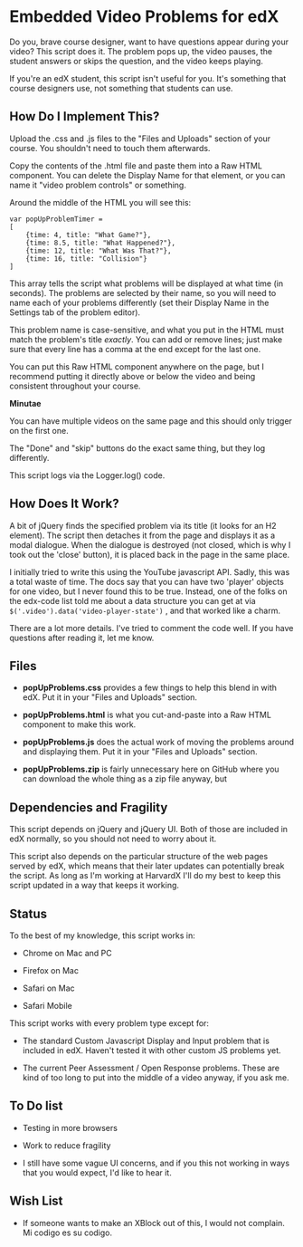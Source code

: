 Embedded Video Problems for edX
====================

Do you, brave course designer, want to have questions appear during your video? This script does it. The problem pops up, the video pauses, the student answers or skips the question, and the video keeps playing.

If you're an edX student, this script isn't useful for you. It's something that course designers use, not something that students can use.


How Do I Implement This?
--------

Upload the .css and .js files to the "Files and Uploads" section of your course. You shouldn't need to touch them afterwards.

Copy the contents of the .html file and paste them into a Raw HTML component. You can delete the Display Name for that element, or you can name it "video problem controls" or something. 

Around the middle of the HTML you will see this:

```
var popUpProblemTimer = 
[
    {time: 4, title: "What Game?"},
    {time: 8.5, title: "What Happened?"},
    {time: 12, title: "What Was That?"},
    {time: 16, title: "Collision"}
]
```
  
This array tells the script what problems will be displayed at what time (in seconds). The problems are selected by their name, so you will need to name each of your problems differently (set their Display Name in the Settings tab of the problem editor).

This problem name is case-sensitive, and what you put in the HTML must match the problem's title *exactly*. You can add or remove lines; just make sure that every line has a comma at the end except for the last one.

You can put this Raw HTML component anywhere on the page, but I recommend putting it directly above or below the video and being consistent throughout your course.

**Minutae**

You can have multiple videos on the same page and this should only trigger on the first one.

The "Done" and "skip" buttons do the exact same thing, but they log differently.

This script logs via the Logger.log() code.

How Does It Work?
--------

A bit of jQuery finds the specified problem via its title (it looks for an H2 element). The script then detaches it from the page and displays it as a modal dialogue. When the dialogue is destroyed (not closed, which is why I took out the 'close' button), it is placed back in the page in the same place.

I initially tried to write this using the YouTube javascript API. Sadly, this was a total waste of time. The docs say that you can have two 'player' objects for one video, but I never found this to be true. Instead, one of the folks on the edx-code list told me about a data structure you can get at via `$('.video').data('video-player-state')` , and that worked like a charm.

There are a lot more details. I've tried to comment the code well. If you have questions after reading it, let me know.

Files
--------

* **popUpProblems.css** provides a few things to help this blend in with edX. Put it in your "Files and Uploads" section.

* **popUpProblems.html** is what you cut-and-paste into a Raw HTML component to make this work. 

* **popUpProblems.js** does the actual work of moving the problems around and displaying them. Put it in your "Files and Uploads" section.

* **popUpProblems.zip** is fairly unnecessary here on GitHub where you can download the whole thing as a zip file anyway, but 

Dependencies and Fragility
--------------

This script depends on jQuery and jQuery UI. Both of those are included in edX normally, so you should not need to worry about it.

This script also depends on the particular structure of the web pages served by edX, which means that their later updates can potentially break the script. As long as I'm working at HarvardX I'll do my best to keep this script updated in a way that keeps it working.

Status
------

To the best of my knowledge, this script works in:

* Chrome on Mac and PC

* Firefox on Mac

* Safari on Mac

* Safari Mobile

This script works with every problem type except for:

* The standard Custom Javascript Display and Input problem that is included in edX. Haven't tested it with other custom JS problems yet.

* The current Peer Assessment / Open Response problems. These are kind of too long to put into the middle of a video anyway, if you ask me.

To Do list
-----------

* Testing in more browsers

* Work to reduce fragility

* I still have some vague UI concerns, and if you this not working in ways that you would expect, I'd like to hear it.

Wish List
----------

* If someone wants to make an XBlock out of this, I would not complain. Mi codigo es su codigo.